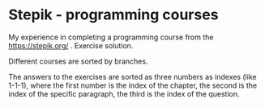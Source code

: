# Stepik - programming courses
My experience in completing a programming course from the https://stepik.org/ . Exercise solution.

Different courses are sorted by branches.

The answers to the exercises are sorted as three numbers as indexes (like 1-1-1), where the first number is the index of the chapter, the second is the index of the specific paragraph, the third is the index of the question.
